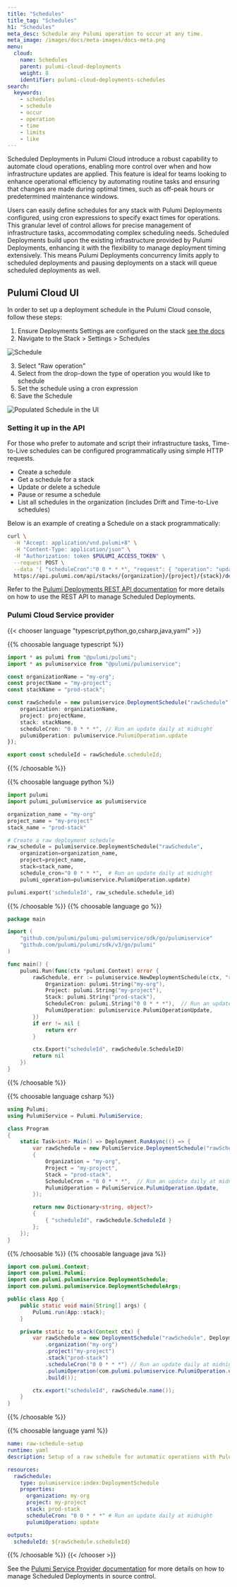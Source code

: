 ```yaml
---
title: "Schedules"
title_tag: "Schedules"
h1: "Schedules"
meta_desc: Schedule any Pulumi operation to occur at any time.
meta_image: /images/docs/meta-images/docs-meta.png
menu:
  cloud:
    name: Schedules
    parent: pulumi-cloud-deployments
    weight: 8
    identifier: pulumi-cloud-deployments-schedules
search:
  keywords:
    - schedules
    - schedule
    - occur
    - operation
    - time
    - limits
    - like
---
```


Scheduled Deployments in Pulumi Cloud introduce a robust capability to automate cloud operations, enabling more control over when and how infrastructure updates are applied. This feature is ideal for teams looking to enhance operational efficiency by automating routine tasks and ensuring that changes are made during optimal times, such as off-peak hours or predetermined maintenance windows.

Users can easily define schedules for any stack with Pulumi Deployments configured, using cron expressions to specify exact times for operations. This granular level of control allows for precise management of infrastructure tasks, accommodating complex scheduling needs. Scheduled Deployments build upon the existing infrastructure provided by Pulumi Deployments, enhancing it with the flexibility to manage deployment timing extensively. This means Pulumi Deployments concurrency limits apply to scheduled deployments and pausing deployments on a stack will queue scheduled deployments as well.

## Pulumi Cloud UI

In order to set up a deployment schedule in the Pulumi Cloud console, follow these steps:

<!-- markdownlint-disable ol-prefix -->
1. Ensure Deployments Settings are configured on the stack [see the docs](/docs/pulumi-cloud/deployments/reference)
2. Navigate to the Stack > Settings > Schedules

![Schedule](../schedule.png)

3. Select "Raw operation"
4. Select from the drop-down the type of operation you would like to schedule
5. Set the schedule using a cron expression
6. Save the Schedule
<!-- markdownlint-enable ol-prefix -->
![Populated Schedule in the UI](../raw-schedule.png)

### Setting it up in the API

For those who prefer to automate and script their infrastructure tasks, Time-to-Live schedules can be configured programmatically using simple HTTP requests.

- Create a schedule
- Get a schedule for a stack
- Update or delete a schedule
- Pause or resume a schedule
- List all schedules in the organization (includes Drift and Time-to-Live schedules)

Below is an example of creating a Schedule on a stack programmatically:

```bash
curl \
  -H "Accept: application/vnd.pulumi+8" \
  -H "Content-Type: application/json" \
  -H "Authorization: token $PULUMI_ACCESS_TOKEN" \
  --request POST \
  --data '{ "scheduleCron":"0 0 * * *", "request": { "operation": "update" } }' \
  https://api.pulumi.com/api/stacks/{organization}/{project}/{stack}/deployments/schedules
```

Refer to the [Pulumi Deployments REST API documentation](/docs/pulumi-cloud/deployments/api) for more details on how to use the REST API to manage Scheduled Deployments.

### Pulumi Cloud Service provider

{{< chooser language "typescript,python,go,csharp,java,yaml" >}}

{{% choosable language typescript %}}

```ts
import * as pulumi from "@pulumi/pulumi";
import * as pulumiservice from "@pulumi/pulumiservice";

const organizationName = "my-org";
const projectName = "my-project";
const stackName = "prod-stack";

const rawSchedule = new pulumiservice.DeploymentSchedule("rawSchedule", {
    organization: organizationName,
    project: projectName,
    stack: stackName,
    scheduleCron: "0 0 * * *", // Run an update daily at midnight
    pulumiOperation: pulumiservice.PulumiOperation.update
});

export const scheduleId = rawSchedule.scheduleId;
```

{{% /choosable %}}

{{% choosable language python %}}

```python
import pulumi
import pulumi_pulumiservice as pulumiservice

organization_name = "my-org"
project_name = "my-project"
stack_name = "prod-stack"

# Create a raw deployment schedule
raw_schedule = pulumiservice.DeploymentSchedule("rawSchedule",
    organization=organization_name,
    project=project_name,
    stack=stack_name,
    schedule_cron="0 0 * * *",  # Run an update daily at midnight
    pulumi_operation=pulumiservice.PulumiOperation.update)

pulumi.export('scheduleId', raw_schedule.schedule_id)

```

{{% /choosable %}}
{{% choosable language go %}}

```go
package main

import (
    "github.com/pulumi/pulumi-pulumiservice/sdk/go/pulumiservice"
    "github.com/pulumi/pulumi/sdk/v3/go/pulumi"
)

func main() {
    pulumi.Run(func(ctx *pulumi.Context) error {
        rawSchedule, err := pulumiservice.NewDeploymentSchedule(ctx, "rawSchedule", &pulumiservice.DeploymentScheduleArgs{
            Organization: pulumi.String("my-org"),
            Project: pulumi.String("my-project"),
            Stack: pulumi.String("prod-stack"),
            ScheduleCron: pulumi.String("0 0 * * *"),  // Run an update daily at midnight
            PulumiOperation: pulumiservice.PulumiOperationUpdate,
        })
        if err != nil {
            return err
        }

        ctx.Export("scheduleId", rawSchedule.ScheduleID)
        return nil
    })
}
```

{{% /choosable %}}

{{% choosable language csharp %}}

```csharp
using Pulumi;
using PulumiService = Pulumi.PulumiService;

class Program
{
    static Task<int> Main() => Deployment.RunAsync(() => {
        var rawSchedule = new PulumiService.DeploymentSchedule("rawSchedule", new PulumiService.DeploymentScheduleArgs
        {
            Organization = "my-org",
            Project = "my-project",
            Stack = "prod-stack",
            ScheduleCron = "0 0 * * *",  // Run an update daily at midnight
            PulumiOperation = PulumiService.PulumiOperation.Update,
        });

        return new Dictionary<string, object?>
        {
            { "scheduleId", rawSchedule.ScheduleId }
        };
    });
}

```

{{% /choosable %}}
{{% choosable language java %}}

```java
import com.pulumi.Context;
import com.pulumi.Pulumi;
import com.pulumi.pulumiservice.DeploymentSchedule;
import com.pulumi.pulumiservice.DeploymentScheduleArgs;

public class App {
    public static void main(String[] args) {
        Pulumi.run(App::stack);
    }

    private static to stack(Context ctx) {
        var rawSchedule = new DeploymentSchedule("rawSchedule", DeploymentScheduleArgs.builder()
            .organization("my-org")
            .project("my-project")
            .stack("prod-stack")
            .scheduleCron("0 0 * * *") // Run an update daily at midnight
            .pulumiOperation(com.pulumi.pulumiservice.PulumiOperation.update())
            .build());

        ctx.export("scheduleId", rawSchedule.name());
    }
}
```

{{% /choosable %}}

{{% choosable language yaml %}}

```yaml
name: raw-schedule-setup
runtime: yaml
description: Setup of a raw schedule for automatic operations with Pulumi

resources:
  rawSchedule:
    type: pulumiservice:index:DeploymentSchedule
    properties:
      organization: my-org
      project: my-project
      stack: prod-stack
      scheduleCron: "0 0 * * *" # Run an update daily at midnight
      pulumiOperation: update

outputs:
  scheduleId: ${rawSchedule.scheduleId}

```

{{% /choosable %}}
{{< /chooser >}}

See the [Pulumi Service Provider documentation](/registry/packages/pulumiservice/api-docs/provider) for more details on how to manage Scheduled Deployments in source control.
